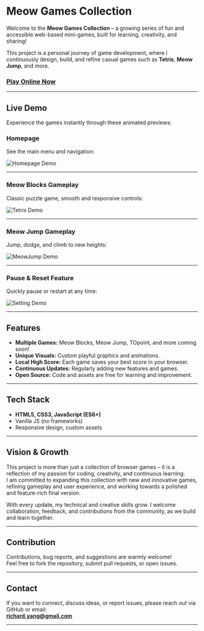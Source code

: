 # Meow Games Collection

Welcome to the **Meow Games Collection** – a growing series of fun and accessible web-based mini-games, built for learning, creativity, and sharing!

This project is a personal journey of game development, where I continuously design, build, and refine casual games such as **Tetris**, **Meow Jump**, and more.

### [Play Online Now](https://richard-yang-liu.github.io/Meow-Game-Deom/homepage.html)

---

## Live Demo

Experience the games instantly through these animated previews:

### Homepage

See the main menu and navigation:

![Homepage Demo](images/index.gif)

---

### Meow Blocks Gameplay

Classic puzzle game, smooth and responsive controls:

![Tetris Demo](images/MeowBlocks.gif)

---

### Meow Jump Gameplay

Jump, dodge, and climb to new heights:

![MeowJump Demo](images/meowjump.gif)

---

### Pause & Reset Feature

Quickly pause or restart at any time:

![Setting Demo](images/setting.gif)

---

## Features

- **Multiple Games:** Meow Blocks, Meow Jump, TOpoint, and more coming soon!
- **Unique Visuals:** Custom playful graphics and animations.
- **Local High Score:** Each game saves your best score in your browser.
- **Continuous Updates:** Regularly adding new features and games.
- **Open Source:** Code and assets are free for learning and improvement.

---

## Tech Stack

- **HTML5, CSS3, JavaScript (ES6+)**
- Vanilla JS (no frameworks)
- Responsive design, custom assets

---

## Vision & Growth

This project is more than just a collection of browser games – it is a reflection of my passion for coding, creativity, and continuous learning.  
I am committed to expanding this collection with new and innovative games, refining gameplay and user experience, and working towards a polished and feature-rich final version.

With every update, my technical and creative skills grow. I welcome collaboration, feedback, and contributions from the community, as we build and learn together.

---

## Contribution

Contributions, bug reports, and suggestions are warmly welcome!  
Feel free to fork the repository, submit pull requests, or open issues.

---

## Contact

If you want to connect, discuss ideas, or report issues, please reach out via GitHub or email:  
**richard.yang@gmail.com**

---
